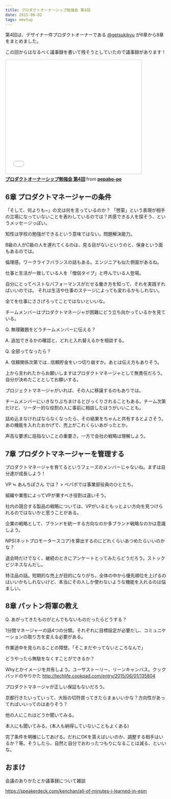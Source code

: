 ```yaml
---
title: プロダクトオーナーシップ勉強会 第4回
date: 2015-06-02
tags: meetup
---
```

第4回は、デザイナー件プロダクトオーナーである [@getsukikyu](https://twitter.com/getsukikyu) が6章から8章をまとめました。

この回からはなるべく議事録を書いて残そうとしていたので議事録があります！

<iframe src="//www.slideshare.net/slideshow/embed_code/key/itG6tGNJi0csgr" width="425" height="355" frameborder="0" marginwidth="0" marginheight="0" scrolling="no" style="border:1px solid #CCC; border-width:1px; margin-bottom:5px; max-width: 100%;" allowfullscreen> </iframe> <div style="margin-bottom:5px"> <strong> <a href="//www.slideshare.net/pepabo-po/4-50796749" title="プロダクトオーナーシップ勉強会 第4回" target="_blank">プロダクトオーナーシップ勉強会 第4回</a> </strong> from <strong><a href="//www.slideshare.net/pepabo-po" target="_blank">pepabo-po</a></strong> </div>

## 6章 プロダクトマネージャーの条件

「そして、何よりも~」の文は何を言っているのか？
「啓蒙」という表現が相手の立場になっていないことを表わしているのでは？共感できる人を探そう、というメッセージっぽい。

知性は学校の勉強ができるという意味ではない。問題解決能力。

B級の人がC級の人を連れてくるのは、見る目がないというのと、保身という面もあるのでは。

倫理感。ワークライフバランスの話もある。エンジニアも似た側面があるね。

仕事と生活が一致している人を「僧侶タイプ」と呼んでいる人登場。

自分にとってベストなパフォーマンスがだせる働き方を知って、それを実践すればいいのでは。
それは生活や仕事のステージによっても変わるかもしれない。

全てを仕事にささげろってことではないといいな。

チームメンバーはプロダクトマネージャが困難にどう立ち向かっているかを見ている。

Q. 無理難題をどうチームメンバーに伝える？

A. 追加できるかの確認と、どれと入れ替えるかを相談する。

Q. 全部ってなったら？

A. 信頼関係次第では…信頼貯金をいつ切り崩すか。あとは伝え方もありそう。

上から言われたからお願いしますはプロダクトマネージャとして無責任だろう。自分が決めたこととしてお願いする。

プロジェクトマネージャがいれば、その人に移譲するのもありでは。

チームメンバーにいきなりぶちまけるとびっくりされることもある。チーム次第だけど、リーダー的な役割の人に事前に相談したほうがいいことも。

詰め込まなければならなくなったら、その結果をちゃんと共有するとよさそう。あの機能を入れたおかげで、売上がこれくらいあがったとか。

声高な要求に屈指ないことの重要さ。一方で会社の戦略は理解しよう。

## 7章 プロダクトマネージャーを管理する

プロダクトマネージャを育てるというフェーズのメンバーじゃないね。まずは自分達が成長しよう！

VP ≒ あんちぽさん では？ > ペパボでは事業部役員のひとたち。

組織や業態によってVPが果すべき役割は違いそう。

社内の競合する製品の戦略については、VPがいるともっとよい方向を見つけられるのではないかと思うことがある。

企業の戦略として、ブランドを統一する方向なのか多ブランド戦略なのかは意識しよう。

NPS(ネットプロモータースコア)を算出するのにどれくらいあつめたらいいのかな？

退会時だけでなく、継続のときにアンケートとってみたらどうだろう。ストックビジネスなんだし。

特注品の話。短期的な売上が目的になりがち。全体の中から優先順位を上げるのはいいかもしれないけど、本当にその人しか使わないような機能を入れるのは悩ましい。

## 8章 パットン将軍の教え

Q. あがってきたものがとんでもないものだったらどうする？

1分間マネージャーの話4つの分類。それぞれに目標設定が必要だし、コミュニケーションの取り方を変える必要がある。

作業途中を見られることの障壁。「そこまだやってないところなんで」

どうやったら無駄をなくすことができるか？

Whyとかイメージを共有しよう。ユーザストーリー、リーンキャンバス。クックパッドのやりかた http://techlife.cookpad.com/entry/2015/06/01/135804

プロダクトマネージャが正しい保証もないだろう。

京都行きたいっていって、大阪の切符買ってきたらまぁいいかな？方向性があってればいいってのはありそう？

他の人にこれはどうか聞いてみる。

本人にも聞いてみる。(本人も納得していないこともよくある)

完了条件を明確にしてあげる。だれにOKを貰えばいいのか、調整する相手はいるか？等。そうしたら、自然と自分でおわったつもりになることは減る、といいな。

## おまけ

会議のありかたとか議事録について雑談

https://speakerdeck.com/kenchan/all-of-minutes-i-learned-in-esm
